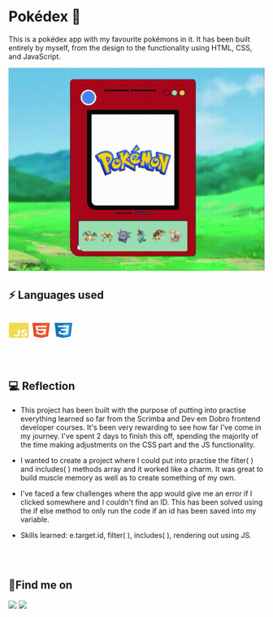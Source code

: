 # Pokédex 🔴
This is a pokédex app with my favourite pokémons in it. It has been built entirely by myself, from the design to the functionality using HTML, CSS, and JavaScript. 

[<img src="images\project.gif">](https://alansouza7.github.io/pokedex/)


## ⚡ Languages used

<div style="display: inline_block"><br>
  <img align="center" alt="Js" height="30" width="40" src="https://raw.githubusercontent.com/devicons/devicon/master/icons/javascript/javascript-plain.svg">
  <img align="center" alt="HTML" height="30" width="40" src="https://raw.githubusercontent.com/devicons/devicon/master/icons/html5/html5-original.svg">
  <img align="center" alt="CSS" height="30" width="40" src="https://raw.githubusercontent.com/devicons/devicon/master/icons/css3/css3-original.svg">
</div>

<br>
<br>
<br>

## 💻 Reflection

- This project has been built with the purpose of putting into practise everything learned so far from the Scrimba and Dev em Dobro frontend developer courses. It's been very rewarding to see how far I've come in my journey. I've spent 2 days to finish this off, spending the majority of the time making adjustments on the CSS part and the JS functionality. 

- I wanted to create a project where I could put into practise the filter( ) and includes( ) methods array and it worked like a charm. It was great to build muscle memory as well as to create something of my own.

- I've faced a few challenges where the app would give me an error if I clicked somewhere and I couldn't find an ID. This has been solved using the if else method to only run the code if an id has been saved into my variable.

- Skills learned: e.target.id, filter( ), includes( ), rendering out using JS.

<br>
<br>

## 📸Find me on

 <a href="https://instagram.com/alansouzaa7" target="_blank"><img src="https://img.shields.io/badge/-Instagram-%23E4405F?style=for-the-badge&logo=instagram&logoColor=white" target="_blank"></a>
<a href="https://www.linkedin.com/in/alan-souza-uk/" target="_blank"><img src="https://img.shields.io/badge/-LinkedIn-%230077B5?style=for-the-badge&logo=linkedin&logoColor=white" target="_blank"></a> 
